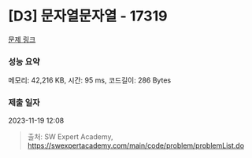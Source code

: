 # [D3] 문자열문자열 - 17319 

[문제 링크](https://swexpertacademy.com/main/code/problem/problemDetail.do?contestProbId=AYgEiwbKy48DFARP) 

### 성능 요약

메모리: 42,216 KB, 시간: 95 ms, 코드길이: 286 Bytes

### 제출 일자

2023-11-19 12:08



> 출처: SW Expert Academy, https://swexpertacademy.com/main/code/problem/problemList.do